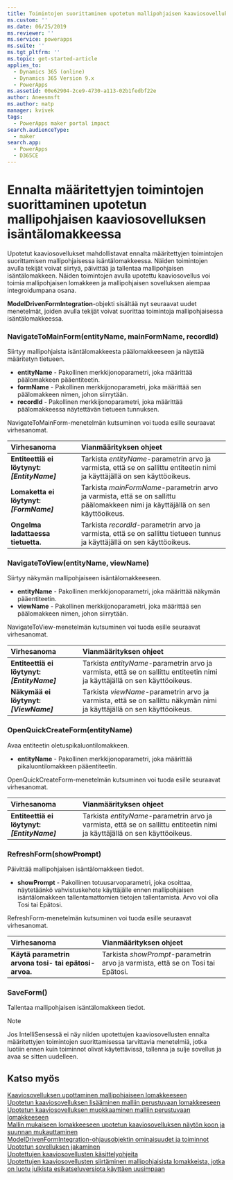 ```yaml
---
title: Toimintojen suorittaminen upotetun mallipohjaisen kaaviosovelluksen isäntälomakkeessa | MicrosoftDocs
ms.custom: ''
ms.date: 06/25/2019
ms.reviewer: ''
ms.service: powerapps
ms.suite: ''
ms.tgt_pltfrm: ''
ms.topic: get-started-article
applies_to:
  - Dynamics 365 (online)
  - Dynamics 365 Version 9.x
  - PowerApps
ms.assetid: 00e62904-2ce9-4730-a113-02b1fedbf22e
author: Aneesmsft
ms.author: matp
manager: kvivek
tags:
  - PowerApps maker portal impact
search.audienceType:
  - maker
search.app:
  - PowerApps
  - D365CE
---
```

# <a name="perform-predefined-actions-on-the-host-model-driven-form-from-within-an-embedded-canvas-app"></a>Ennalta määritettyjen toimintojen suorittaminen upotetun mallipohjaisen kaaviosovelluksen isäntälomakkeessa
Upotetut kaaviosovellukset mahdollistavat ennalta määritettyjen toimintojen suorittamisen mallipohjaisessa isäntälomakkeessa. Näiden toimintojen avulla tekijät voivat siirtyä, päivittää ja tallentaa mallipohjaisen isäntälomakkeen. Näiden toimintojen avulla upotettu kaaviosovellus voi toimia mallipohjaisen lomakkeen ja mallipohjaisen sovelluksen aiempaa integroidumpana osana.  

**ModelDrivenFormIntegration**-objekti sisältää nyt seuraavat uudet menetelmät, joiden avulla tekijät voivat suorittaa toimintoja mallipohjaisessa isäntälomakkeessa.  
  
### <a name="navigatetomainformentityname-mainformname-recordid"></a>NavigateToMainForm(entityName, mainFormName, recordId)
Siirtyy mallipohjaista isäntälomakkeesta päälomakkeeseen ja näyttää määritetyn tietueen.  
* **entityName** - Pakollinen merkkijonoparametri, joka määrittää päälomakkeen pääentiteetin.  
* **formName** - Pakollinen merkkijonoparametri, joka määrittää sen päälomakkeen nimen, johon siirrytään.  
* **recordId** - Pakollinen merkkijonoparametri, joka määrittää päälomakkeessa näytettävän tietueen tunnuksen.  
 
NavigateToMainForm-menetelmän kutsuminen voi tuoda esille seuraavat virhesanomat.
  
| Virhesanoma | Vianmäärityksen ohjeet |
|:--------------|:-------------------------|
|**Entiteettiä ei löytynyt: *[EntityName]*** | Tarkista *entityName*-parametrin arvo ja varmista, että se on sallittu entiteetin nimi ja käyttäjällä on sen käyttöoikeus. |
|**Lomaketta ei löytynyt: *[FormName]*** | Tarkista *mainFormName*-parametrin arvo ja varmista, että se on sallittu päälomakkeen nimi ja käyttäjällä on sen käyttöoikeus. |
|**Ongelma ladattaessa tietuetta.** | Tarkista *recordId*-parametrin arvo ja varmista, että se on sallittu tietueen tunnus ja käyttäjällä on sen käyttöoikeus. |
  
  
### <a name="navigatetoviewentityname-viewname"></a>NavigateToView(entityName, viewName)
Siirtyy näkymän mallipohjaiseen isäntälomakkeeseen.  
* **entityName** - Pakollinen merkkijonoparametri, joka määrittää näkymän pääentiteetin.  
* **viewName** - Pakollinen merkkijonoparametri, joka määrittää sen päälomakkeen nimen, johon siirrytään.  
 
NavigateToView-menetelmän kutsuminen voi tuoda esille seuraavat virhesanomat.
  
| Virhesanoma | Vianmäärityksen ohjeet |
|:--------------|:-------------------------|
|**Entiteettiä ei löytynyt: *[EntityName]*** | Tarkista *entityName*-parametrin arvo ja varmista, että se on sallittu entiteetin nimi ja käyttäjällä on sen käyttöoikeus. |
|**Näkymää ei löytynyt: *[ViewName]*** | Tarkista *viewName*-parametrin arvo ja varmista, että se on sallittu näkymän nimi ja käyttäjällä on sen käyttöoikeus. |
  
  
### <a name="openquickcreateformentityname"></a>OpenQuickCreateForm(entityName)  
Avaa entiteetin oletuspikaluontilomakkeen.  
* **entityName** - Pakollinen merkkijonoparametri, joka määrittää pikaluontilomakkeen pääentiteetin.  
 
OpenQuickCreateForm-menetelmän kutsuminen voi tuoda esille seuraavat virhesanomat.
  
| Virhesanoma | Vianmäärityksen ohjeet |
|:--------------|:-------------------------|
|**Entiteettiä ei löytynyt: *[EntityName]*** | Tarkista *entityName*-parametrin arvo ja varmista, että se on sallittu entiteetin nimi ja käyttäjällä on sen käyttöoikeus. |
  
  
### <a name="refreshformshowprompt"></a>RefreshForm(showPrompt)  
Päivittää mallipohjaisen isäntälomakkeen tiedot.  
* **showPrompt** - Pakollinen totuusarvoparametri, joka osoittaa, näytetäänkö vahvistuskehote käyttäjälle ennen mallipohjaisen isäntälomakkeen tallentamattomien tietojen tallentamista. Arvo voi olla Tosi tai Epätosi.
 
RefreshForm-menetelmän kutsuminen voi tuoda esille seuraavat virhesanomat.
  
| Virhesanoma | Vianmäärityksen ohjeet |
|:--------------|:-------------------------|
|**Käytä parametrin arvona tosi- tai epätosi-arvoa.** | Tarkista *showPrompt*-parametrin arvo ja varmista, että se on Tosi tai Epätosi. |
  
  
### <a name="saveform"></a>SaveForm()  
Tallentaa mallipohjaisen isäntälomakkeen tiedot.  


> [!NOTE]
> Jos IntelliSensessä ei näy niiden upotettujen kaaviosovellusten ennalta määritettyjen toimintojen suorittamisessa tarvittavia menetelmiä, jotka luotiin ennen kuin toiminnot olivat käytettävissä, tallenna ja sulje sovellus ja avaa se sitten uudelleen. 

## <a name="see-also"></a>Katso myös
[Kaaviosovelluksen upottaminen mallipohjaiseen lomakkeeseen](embed-canvas-app-in-form.md) <br />
[Upotetun kaaviosovelluksen lisääminen malliin perustuvaan lomakkeeseen](embedded-canvas-app-add-classic-designer.md) <br />
[Upotetun kaaviosovelluksen muokkaaminen malliin perustuvaan lomakkeeseen](embedded-canvas-app-edit-classic-designer.md) <br />
[Mallin mukaiseen lomakkeeseen upotetun kaaviosovelluksen näytön koon ja suunnan mukauttaminen](embedded-canvas-app-customize-screen.md) <br />
[ModelDrivenFormIntegration-ohjausobjektin ominaisuudet ja toiminnot](embedded-canvas-app-properties-actions.md) <br />
[Upotetun sovelluksen jakaminen](share-embedded-canvas-app.md) <br />
[Upotettujen kaaviosovellusten käsittelyohjeita](embedded-canvas-app-guidelines.md) <br />
[Upotettujen kaaviosovellusten siirtäminen mallipohjaisista lomakkeista, jotka on luotu julkista esikatseluversiota käyttäen uusimpaan](embedded-canvas-app-migrate-from-preview.md) <br />
